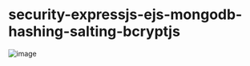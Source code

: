 # security-expressjs-ejs-mongodb-hashing-salting-bcryptjs
![image](https://github.com/rkapril/security-expressjs-ejs-mongodb-encryption/assets/61505106/fefaafa6-3548-49c3-98e9-5decf7b2c61b)
